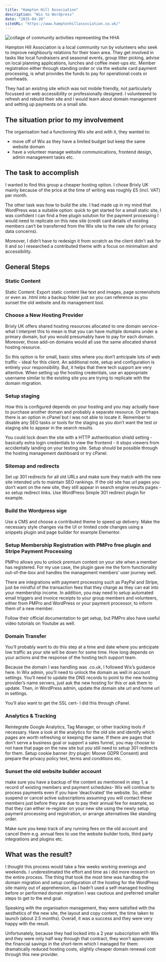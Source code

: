```yaml
---
title: "Hampton Hill Association"
description: "Wix to Wordpress"
date: "2025-04-20"
siteURL: "https://www.hamptonhillassociation.co.uk/"
---
```


![collage of community activities representing the HHA ](/hha_placeholder.webp)

Hampton Hill Association is a local community run by volunteers who seek to improve neighbourly relations for their town area. They get involved in tasks like local fundraisers and seasonal events, group litter picking, advise on local planning applications, lunches and coffee meet-ups etc. Member registration either through standing order or via the website card payment processing, is what provides the funds to pay for operational costs or overheads.

They had an existing site which was not mobile friendly, not particularly focussed on web accessibility or professionally designed. I volunteered to refresh and rebuild their site and I would learn about domain management and setting up payments on a small site.

## The situation prior to my involvement

The organisation had a functioning Wix site and with it, they wanted to:
- move off of Wix as they have a limited budget but keep the same website domain
- have a volunteer manage website communications, frontend design, admin management tasks etc.

## The task to accomplish

I wanted to find this group a cheaper hosting option. I chose Brixly UK mainly because of the price at the time of writing was roughly £5 (incl. VAT) per month. 

The other task was how to build the site. I had made up in my mind that WordPress was a suitable option: quick to get started for a small static site, I was confident I can find a free plugin solution for the payment processing I would need to replicate on this new site (credit card details of existing members can’t be transferred from the Wix site to the new site for privacy data concerns). 

Moreover, I didn’t have to redesign it from scratch as the client didn’t ask for it and so I researched a contributed theme with a focus on minimalism and accessibility.

## General Steps


### Static Content
Static Content: Export static content like text and images, page screenshots or even as .html into a backup folder just so you can reference as you sunset the old website and its management tool.

### Choose a New Hosting Provider
Brixly UK offers shared hosting resources allocated to one domain service- what I interpret this to mean is that you can have multiple domains under a primary domain, but you would presumably have to pay for each domain. Moreover, those add-on domains would all use the same allocated shared hosting resource. 

So this option is for small, basic sites where you don’t anticipate lots of web traffic - ideal for this client. An additional note, setup and configuration is entirely your responsibility. But, it helps that there tech support are very attentive. When setting up the hosting credentials, use an appropriate username similar to the existing site you are trying to replicate with the domain migration.

### Setup staging

How this is configured depends on your hosting and you may actually have to purchase another domain and probably a separate resource. Or perhaps there is an option in cPanel but I was not able to locate it. Remember to disable any SEO tasks or tools for the staging as you don’t want the test or staging site to appear in the search results. 

You could lock down the site with a HTTP authentication shield setting - basically extra login credentials to view the frontend - it stops viewers from accidentally landing on your testing site. Setup should be possible through the hosting management dashboard or try cPanel.

### Sitemap and redirects

Set up 301 redirects for all old URLs and make sure they match with the new site intended urls to maintain SEO rankings. If the old site has url pages you don’t want on the new site, they still appear in search engine results pages - so setup redirect links. Use WordPress Simple 301 redirect plugin for example.

### Build the Wordpress sige 

Use a CMS and choose a contributed theme to speed up delivery. Make the necessary style changes via the UI or limited code changes using a snippets plugin and page builder for example Elementor.

### Setup Membership Registration with PMPro free plugin and Stripe Payment Processing

PMPro allows you to unlock premium content on your site when a member has registered. For my use case, the plugin gave me the form functionality out-of-the-box and handles the management members’ user journey well. 

There are integrations with payment processing such as PayPal and Stripe, just be mindful of the transaction fees that they charge as they can eat into your membership income. In addition, you may need to setup automated email triggers and invoice receipts to your group members and volunteers, either from PMPro and WordPress or your payment processor, to inform them of a new member. 

Follow their official documentation to get setup, but PMPro also have useful video tutorials on Youtube as well.

### Domain Transfer

You’ll probably want to do this step at a time and date where you anticipate low traffic as your site will be down for some time. How long depends on your actions and the response of the hosting tech support team.

Because the domain I was handling was .co.uk, I followed Wix’s guidance here. In Wix admin, you’ll need to unlock the domain as well in account settings. You’ll need to update the DNS records to point to the new hosting provider’s name servers, just ask the new hosting for this or ask them to update. Then, in WordPress admin, update the domain site url and home url in settings.

You’ll also want to get the SSL cert- I did this through cPanel.

### Analytics & Tracking

 Reintegrate Google Analytics, Tag Manager, or other tracking tools if necessary. Have a look at the analytics for the old site and identify which pages are worth refreshing or keeping the same. If there are pages that don’t serve a business goal or support a sales funnel, you may choose to not have that page on the new site but you still need to setup 301 redirects for them. Setup cookie banner (try plugin: Moove GDPR Consent) and prepare the privacy policy text, terms and conditions etc.

### Sunset the old website builder account
make sure you have a backup of the content as mentioned in step 1, a record of existing members and payment schedules- Wix will continue to process payments even if you have ‘deactivated’ the website. So, either suspend or cancel active subscriptions assuming you will contact these members just before they are due to pay their annual fee for example, so that they can either re-register on your new site using the newly setup payment processing and registration, or arrange alternatives like standing order.

Make sure you keep track of any running fees on the old account and cancel them e.g. annual fees to use the website builder tools, third party integrations and plugins etc.

## What was the result?

I thought this process would take a few weeks working evenings and weekends. I underestimated the effort and time as i did more research on the entire process. The thing that took the most time was handling the domain migration and setup configuration of the hosting for the WordPress site mainly out of apprehension, as I hadn’t used a self-managed hosting before or performed domain migration I was cautious and preferred smaller steps to get to the end goal.

Speaking with the organisation management, they were satisfied with the aesthetics of the new site, the layout and copy content, the time taken to launch (about 2.5 months). Overall, it was a success and they were very happy with the result.

Unfortunately, because they had locked into a 2 year subscription with Wix and they were only half way through that contract, they won’t appreciate the financial savings in the short-term which I managed for them: dramatically reduced hosting costs, slightly cheaper domain renewal cost through this new provider.